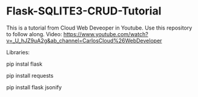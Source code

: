 # Flask-SQLITE3-CRUD-Tutorial
This is a tutorial from Cloud Web Deveoper in Youtube.  Use this repository to follow along.
Video: https://www.youtube.com/watch?v=_U_hJZ9uA2g&ab_channel=CarlosCloud%26WebDeveloper


Libraries:

pip instal flask

pip install requests

pip install flask jsonify

